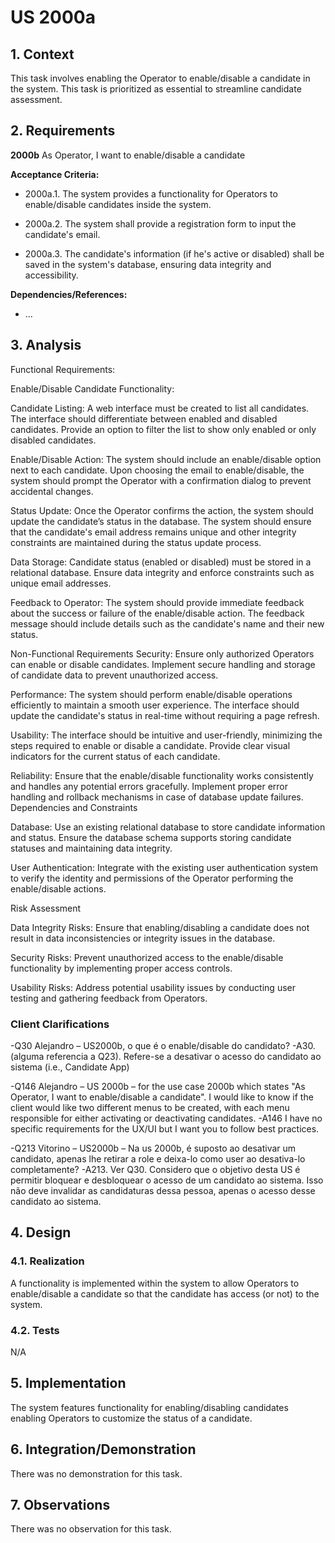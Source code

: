 # US 2000a

## 1. Context

This task involves enabling the Operator to enable/disable a candidate in the system. This task is prioritized as essential to streamline candidate assessment.

## 2. Requirements

**2000b** As Operator, I want to enable/disable a candidate

**Acceptance Criteria:**

- 2000a.1. The system provides a functionality for Operators to enable/disable candidates inside the system.

- 2000a.2. The system shall provide a registration form to input the candidate's email.

- 2000a.3. The candidate's information (if he's active or disabled) shall be saved in the system's database, ensuring data integrity and accessibility.

**Dependencies/References:**

- ...
## 3. Analysis

Functional Requirements: 

Enable/Disable Candidate Functionality:

Candidate Listing:
A web interface must be created to list all candidates.
The interface should differentiate between enabled and disabled candidates.
Provide an option to filter the list to show only enabled or only disabled candidates.

Enable/Disable Action:
The system should include an enable/disable option next to each candidate.
Upon choosing the email to enable/disable, the system should prompt the Operator with a confirmation dialog to prevent accidental changes.

Status Update:
Once the Operator confirms the action, the system should update the candidate’s status in the database.
The system should ensure that the candidate's email address remains unique and other integrity constraints are maintained during the status update process.

Data Storage:
Candidate status (enabled or disabled) must be stored in a relational database.
Ensure data integrity and enforce constraints such as unique email addresses.

Feedback to Operator:
The system should provide immediate feedback about the success or failure of the enable/disable action.
The feedback message should include details such as the candidate's name and their new status.

Non-Functional Requirements
Security:
Ensure only authorized Operators can enable or disable candidates.
Implement secure handling and storage of candidate data to prevent unauthorized access.

Performance:
The system should perform enable/disable operations efficiently to maintain a smooth user experience.
The interface should update the candidate's status in real-time without requiring a page refresh.

Usability:
The interface should be intuitive and user-friendly, minimizing the steps required to enable or disable a candidate.
Provide clear visual indicators for the current status of each candidate.

Reliability:
Ensure that the enable/disable functionality works consistently and handles any potential errors gracefully.
Implement proper error handling and rollback mechanisms in case of database update failures.
Dependencies and Constraints

Database:
Use an existing relational database to store candidate information and status.
Ensure the database schema supports storing candidate statuses and maintaining data integrity.

User Authentication:
Integrate with the existing user authentication system to verify the identity and permissions of the Operator performing the enable/disable actions.

Risk Assessment

Data Integrity Risks:
Ensure that enabling/disabling a candidate does not result in data inconsistencies or integrity issues in the database.

Security Risks:
Prevent unauthorized access to the enable/disable functionality by implementing proper access controls.

Usability Risks:
Address potential usability issues by conducting user testing and gathering feedback from Operators.

### Client Clarifications

-Q30 Alejandro – US2000b, o que é o enable/disable do candidato?
-A30. (alguma referencia a Q23). Refere-se a desativar o acesso do candidato ao sistema (i.e., Candidate App)

-Q146 Alejandro – US 2000b – for the use case 2000b which states "As Operator, I want to enable/disable a candidate". I would like to know if the client would like two different menus to be created, with each menu responsible for either activating or deactivating candidates.
-A146 I have no specific requirements for the UX/UI but I want you to follow best practices.

-Q213 Vitorino – US2000b – Na us 2000b, é suposto ao desativar um candidato, apenas lhe retirar a role e deixa-lo como user ao desativa-lo completamente?
-A213. Ver Q30. Considero que o objetivo desta US é permitir bloquear e desbloquear o acesso de um candidato ao sistema. Isso não deve invalidar as candidaturas dessa pessoa, apenas o acesso desse candidato ao sistema.

## 4. Design

### 4.1. Realization

A functionality is implemented within the system to allow Operators to enable/disable a candidate so that the candidate has access (or not) to the system.

### 4.2. Tests

N/A

## 5. Implementation

The system features functionality for enabling/disabling candidates enabling Operators to customize the status of a candidate.

## 6. Integration/Demonstration

There was no demonstration for this task.

## 7. Observations

There was no observation for this task.